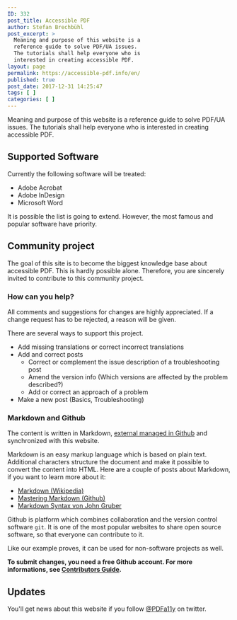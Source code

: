 ```yaml
---
ID: 332
post_title: Accessible PDF
author: Stefan Brechbühl
post_excerpt: >
  Meaning and purpose of this website is a
  reference guide to solve PDF/UA issues.
  The tutorials shall help everyone who is
  interested in creating accessible PDF.
layout: page
permalink: https://accessible-pdf.info/en/
published: true
post_date: 2017-12-31 14:25:47
tags: [ ]
categories: [ ]
---
```

Meaning and purpose of this website is a reference guide to solve PDF/UA issues. The tutorials shall help everyone who is interested in creating accessible PDF.

<h2>Supported Software</h2>

Currently the following software will be treated:

<ul>
<li>Adobe Acrobat</li>
<li>Adobe InDesign</li>
<li>Microsoft Word</li>
</ul>

It is possible the list is going to extend. However, the most famous and popular software have priority.

<h2>Community project</h2>

The goal of this site is to become the biggest knowledge base about accessible PDF. This is hardly possible alone. Therefore, you are sincerely invited to contribute to this community project.

<h3>How can you help?</h3>

All comments and suggestions for changes are highly appreciated. If a change request has to be rejected, a reason will be given.

There are several ways to support this project.

<ul>
<li>Add missing translations or correct incorrect translations</li>
<li>Add and correct posts 

<ul>
<li>Correct or complement the issue description of a troubleshooting post</li>
<li>Amend the version info (Which versions are affected by the problem described?)</li>
<li>Add or correct an approach of a problem</li>
</ul></li>
<li>Make a new post (Basics, Troubleshooting)</li>
</ul>

<h3>Markdown and Github</h3>

The content is written in Markdown, <a href="https://github.com/pixelstrolch/accessible-pdf">external managed in Github</a> and synchronized with this website.

Markdown is an easy markup language which is based on plain text. Additional characters structure the document and make it possible to convert the content into HTML. Here are a couple of posts about Markdown, if you want to learn more about it:

<ul>
<li><a href="https://en.wikipedia.org/wiki/Markdown">Markdown (Wikipedia)</a></li>
<li><a href="https://guides.github.com/features/mastering-markdown/">Mastering Markdown (Github)</a></li>
<li><a href="https://daringfireball.net/projects/markdown/syntax">Markdown Syntax von John Gruber</a></li>
</ul>

Github is platform which combines collaboration and the version control software <code>git</code>. It is one of the most popular websites to share open source software, so that everyone can contribute to it.

Like our example proves, it can be used for non-software projects as well.

<strong>To submit changes, you need a free Github account. For more informations, see <a href="https://github.com/pixelstrolch/accessible-pdf/blob/master/CONTRIBUTING.md">Contributors Guide</a>.</strong>

<h2>Updates</h2>

You'll get news about this website if you follow <a href="https://twitter.com/PDFa11y">@PDFa11y</a> on twitter.